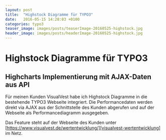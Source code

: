 ```yaml
---
layout: post
title:  "Highstock Diagramme für TYPO3"
date:   2016-05-15 14:28:03 +0100
categories: typo3
teaser_image: images/posts/teaserImage-20160525-highstock.jpg
header_image: images/posts/headerImage-20160525-highstock.jpg
---
```

# Highstock Diagramme für TYPO3

## Highcharts Implementierung mit AJAX-Daten aus API

Für meinen Kunden VisualVest habe ich Highstock Diagramme in die bestehende TYPO3 Webseite integriert. Die Performancedaten werden direkt via AJAX aus der Schnittstelle des Kunden abgerufen und auf der Webseite als Performancediagramm ausgegeben.

Das Feature steht auf der Webseite des Kunden unter [https://www.visualvest.de/wertentwicklung/][visualvest-wertentwicklung] im Netz.


[visualvest-wertentwicklung]: https://www.visualvest.de/wertentwicklung/
